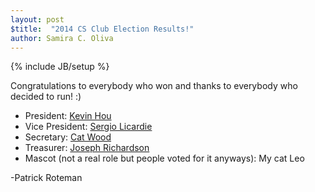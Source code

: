 ```yaml
---
layout: post
$title:  "2014 CS Club Election Results!"
author: Samira C. Oliva
---
```

{% include JB/setup %}

Congratulations to everybody who won and thanks to everybody who decided to run! :)

* President: [Kevin Hou](https://www.facebook.com/kvinh0u)
* Vice President: [Sergio Licardie](https://www.facebook.com/licardie)
* Secretary: [Cat Wood](https://www.facebook.com/hatthecat)
* Treasurer: [Joseph Richardson](https://www.facebook.com/joseph.richardson.581730)
* Mascot (not a real role but people voted for it anyways): My cat Leo 

-Patrick Roteman


